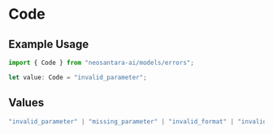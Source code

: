 # Code

## Example Usage

```typescript
import { Code } from "neosantara-ai/models/errors";

let value: Code = "invalid_parameter";
```

## Values

```typescript
"invalid_parameter" | "missing_parameter" | "invalid_format" | "invalid_messages"
```